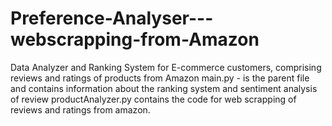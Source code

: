 # Preference-Analyser---webscrapping-from-Amazon
Data Analyzer and Ranking System for E-commerce customers, comprising reviews and ratings of products from Amazon
main.py - is the parent file and contains information about the ranking system and sentiment analysis of review
productAnalyzer.py contains the code for web scrapping of reviews and ratings from amazon.
